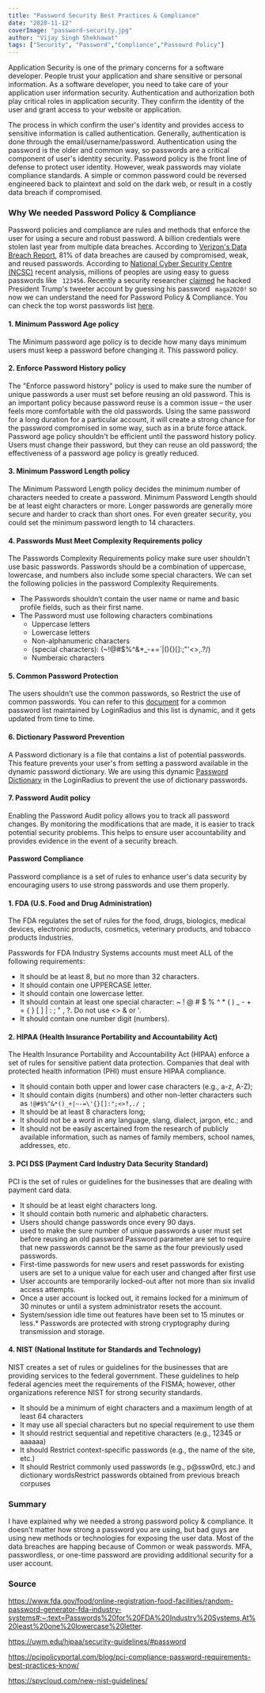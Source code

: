 ```yaml
---
title: "Password Security Best Practices & Compliance"
date: "2020-11-12"
coverImage: "password-security.jpg"
author: "Vijay Singh Shekhawat"
tags: ["Security", "Password","Compliance","Passowrd Policy"]
---
```


Application Security is one of the primary concerns for a software developer. People trust your application and share sensitive or personal information. As a software developer, you need to take care of your application user information security. Authentication and authorization both play critical roles in application security. They confirm the identity of the user and grant access to your website or application.

The process in which confirm the user's identity and provides access to sensitive information is called authentication. Generally, authentication is done through the email/username/password. Authentication using the password is the older and common way, so passwords are a critical component of user's identity security. Password policy is the front line of defense to protect user identity. However, weak passwords may violate compliance standards. A simple or common password could be reversed engineered back to plaintext and sold on the dark web, or result in a costly data breach if compromised.

### Why We needed Password Policy & Compliance 
Password policies and compliance are rules and methods that enforce the user for using a secure and robust password. A billion credentials were stolen last year from multiple data breaches. According to [Verizon's Data Breach Report](https://enterprise.verizon.com/resources/reports/2017_dbir.pdf), 81% of data breaches are caused by compromised, weak, and reused passwords. According to [National Cyber Security Centre (NCSC)](https://www.bbc.com/news/technology-47974583) recent analysis, millions of peoples are using easy to guess passwords like ` 123456`. Recently a security researcher [claimed](https://techcrunch.com/2020/10/22/dutch-hacker-trump-twitter-account-password/) he hacked President Trump's tweeter account by guessing his password ` maga2020!` so now we can understand the need for Password Policy & Compliance. You can check the top worst passwords list [here](loginradius.com/blog/2019/12/worst-passwords-list-2019/).


#### 1. Minimum Password Age policy
The Minimum password age policy is to decide how many days minimum users must keep a password before changing it. This password policy.

#### 2. Enforce Password History policy

The "Enforce password history" policy is used to make sure the number of unique passwords a user must set before reusing an old password. This is an important policy because password reuse is a common issue – the user feels more comfortable with the old passwords. Using the same password for a long duration for a particular account, it will create a strong chance for the password compromised in some way, such as in a brute force attack. Password age policy shouldn't be efficient until the password history policy. Users must change their password, but they can reuse an old password; the effectiveness of a password age policy is greatly reduced.

#### 3. Minimum Password Length policy

The Minimum Password Length policy decides the minimum number of characters needed to create a password. Minimum Password Length should be at least eight characters or more. Longer passwords are generally more secure and harder to crack than short ones. For even greater security, you could set the minimum password length to 14 characters.

#### 4. Passwords Must Meet Complexity Requirements policy

The Passwords Complexity Requirements policy make sure user shouldn't use basic passwords. Passwords should be a combination of uppercase, lowercase, and numbers also include some special characters. We can set the following policies in the password Complexity Requirements.

* The Passwords shouldn’t contain the user name or name and basic profile fields, such as their first name.
* The Password must use following characters combinations 
  - Uppercase letters 
  - Lowercase letters 
  - Non-alphanumeric characters 
  - (special characters): (~!@#$%^&*_-+=`|\(){}[]:;"'<>,.?/) 
  - Numberaic characters

#### 5. Common Password Protection
The users shouldn't use the common passwords, so Restrict the use of common passwords. You can refer to this [document](https://www.loginradius.com/docs/authentication/concepts/common-password/) for a common password list maintained by LoginRadius and this list is dynamic, and it gets updated from time to time.

#### 6. Dictionary Password Prevention
A Password dictionary is a file that contains a list of potential passwords. This feature prevents your user's from setting a password available in the dynamic password dictionary. We are using this dynamic [Password Dictionary](https://raw.githubusercontent.com/danielmiessler/SecLists/master/Passwords/Common-Credentials/10-million-password-list-top-1000000.txt) in the LoginRadius to prevent the use of dictionary passwords.

#### 7. Password Audit policy

Enabling the Password Audit policy allows you to track all password changes. By monitoring the modifications that are made, it is easier to track potential security problems. This helps to ensure user accountability and provides evidence in the event of a security breach.


#### Password Compliance
Password compliance is a set of rules to enhance user's data security by encouraging users to use strong passwords and use them properly.

#### 1. FDA (U.S. Food and Drug Administration)

The FDA regulates the set of rules for the food, drugs, biologics, medical devices, electronic products, cosmetics, veterinary products, and tobacco products Industries.

Passwords for FDA Industry Systems accounts must meet ALL of the following requirements:

* It should be at least 8, but no more than 32 characters.
* It should contain one UPPERCASE letter.
* It should contain one lowercase letter.
* It should contain at least one special character: ~ ! @ # $ % ^ * ( ) _ - + = { } [ ] | : ; " , ?. Do not use <> & or '.
* It should contain one number digit (numbers).

#### 2. HIPAA (Health Insurance Portability and Accountability Act)

The Health Insurance Portability and Accountability Act (HIPAA) enforce a set of rules for sensitive patient data protection. Companies that deal with protected health information (PHI) must ensure HIPAA compliance.

* It should contain both upper and lower case characters (e.g., a-z, A-Z);
* It should contain digits (numbers) and other non-letter characters such as `!@#$%^&*()_+|~-=\'{}[]:";<>?,./ `;
* It should be at least 8 characters long;
* It should not be a word in any language, slang, dialect, jargon, etc.; and
* It should not be easily ascertained from the research of publicly available information, such as names of family members, school names, addresses, etc.

#### 3. PCI DSS (Payment Card Industry Data Security Standard)

PCI is the set of rules or guidelines for the businesses that are dealing with payment card data.

* It should be at least eight characters long.
* It should contain both numeric and alphabetic characters.
* Users should change passwords once every 90 days.
* used to make the sure number of unique passwords a user must set before reusing an old password Password parameter are set to require that new passwords cannot be the same as the four previously used passwords.
* First-time passwords for new users and reset passwords for existing users are set to a unique value for each user and changed after first use
* User accounts are temporarily locked-out after not more than six invalid access attempts.
* Once a user account is locked out, it remains locked for a minimum of 30 minutes or until a system administrator resets the account.
* System/session idle time out features have been set to 15 minutes or less.* Passwords are protected with strong cryptography during transmission and storage.

#### 4. NIST (National Institute for Standards and Technology)
NIST creates a set of rules or guidelines for the businesses that are providing services to the federal government. These guidelines to help federal agencies meet the requirements of the FISMA; however, other organizations reference NIST for strong security standards. 

* It should be a minimum of eight characters and a maximum length of at least 64 characters 
* It may use all special characters but no special requirement to use them
* It should restrict sequential and repetitive characters (e.g., 12345 or aaaaaa)
* It should Restrict context-specific passwords (e.g., the name of the site, etc.)
* It should Restrict commonly used passwords (e.g., p@ssw0rd, etc.) and dictionary wordsRestrict passwords obtained from previous breach corpuses


### Summary
I have explained why we needed a strong password policy & compliance. It doesn't matter how strong a password you are using, but bad guys are using new methods or technologies for exposing the user data.
Most of the data breaches are happing because of Common or weak passwords. MFA, passwordless, or one-time password are providing additional security for a user account.  

### Source

https://www.fda.gov/food/online-registration-food-facilities/random-password-generator-fda-industry-systems#:~:text=Passwords%20for%20FDA%20Industry%20Systems,At%20least%20one%20lowercase%20letter.

https://uwm.edu/hipaa/security-guidelines/#password

https://pcipolicyportal.com/blog/pci-compliance-password-requirements-best-practices-know/

https://spycloud.com/new-nist-guidelines/
